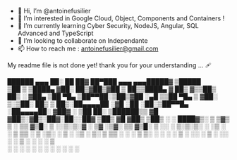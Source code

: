 - 👋 Hi, I’m @antoinefusilier
- 👀 I’m interested in Google Cloud, Object, Components and Containers !
- 🌱 I’m currently learning Cyber Security, NodeJS, Angular, SQL Advanced and TypeScript
- 💞️ I’m looking to collaborate on Independante
- 📫 How to reach me : antoinefusilier@gmail.com

My readme file is not done yet! thank you for your understanding ... 🩹


  ██████  ▄▄▄       ██░ ██  ██▓ ██▀███   ▄▄▄     ▄▄▄█████▓ ▒█████  
▒██    ▒ ▒████▄    ▓██░ ██▒▓██▒▓██ ▒ ██▒▒████▄   ▓  ██▒ ▓▒▒██▒  ██▒
░ ▓██▄   ▒██  ▀█▄  ▒██▀▀██░▒██▒▓██ ░▄█ ▒▒██  ▀█▄ ▒ ▓██░ ▒░▒██░  ██▒
  ▒   ██▒░██▄▄▄▄██ ░▓█ ░██ ░██░▒██▀▀█▄  ░██▄▄▄▄██░ ▓██▓ ░ ▒██   ██░
▒██████▒▒ ▓█   ▓██▒░▓█▒░██▓░██░░██▓ ▒██▒ ▓█   ▓██▒ ▒██▒ ░ ░ ████▓▒░
▒ ▒▓▒ ▒ ░ ▒▒   ▓▒█░ ▒ ░░▒░▒░▓  ░ ▒▓ ░▒▓░ ▒▒   ▓▒█░ ▒ ░░   ░ ▒░▒░▒░ 
░ ░▒  ░ ░  ▒   ▒▒ ░ ▒ ░▒░ ░ ▒ ░  ░▒ ░ ▒░  ▒   ▒▒ ░   ░      ░ ▒ ▒░ 
░  ░  ░    ░   ▒    ░  ░░ ░ ▒ ░  ░░   ░   ░   ▒    ░      ░ ░ ░ ▒  
      ░        ░  ░ ░  ░  ░ ░     ░           ░  ░            ░ ░  
                                                                   


<!---
antoinefusilier/antoinefusilier is a ✨ special ✨ repository because its `README.md` (this file) appears on your GitHub profile.
You can click the Preview link to take a look at your changes.
--->

